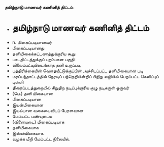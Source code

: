 **தமிழ்நாடு மாணவர் கணினித் திட்டம்**
- # தமிழ்நாடு மாணவர் கணினித் திட்டம்
- n. மிகைப்படியானவர்
- மிகைப்படியானது
- தனிமிகைக்கட்டணத்துக்குரிய கூறு
- பாடதிட்டத்துக்குப் புறம்பான பகுதி
- விலைப்பட்டியிலடங்காத தனி உருப்படி
- பத்திரிக்கையின் வௌதயீட்டுக்குப்பின் அச்சிடப்பட்ட தனிமிகையான படி
- மரப்பந்தாட்டத்தில்  நேரடிப் பந்தெறியின்றிப் பிறிது வழியில் பெறப்பட்ட கெலிப்புப் புள்ளி
- திரைப்படத்துறையில் சிறுதிற நடிப்புக்குரிய குழு நடிகருள் ஒருவர்
- (பெ.) தனி மிகையான
- மிகைப்படியான
- இயன்மிகையான
- இயல்பான வகையைவிடப் பேரளவான
- மேம்பட்ட பண்புடைய
- (வினையடை) மிகைப்படியாக
- தனிமிகையாக
- இஸ்ன்மிகையாக
- வழக்க மீறி மேம்பட்ட நிலையில்.

